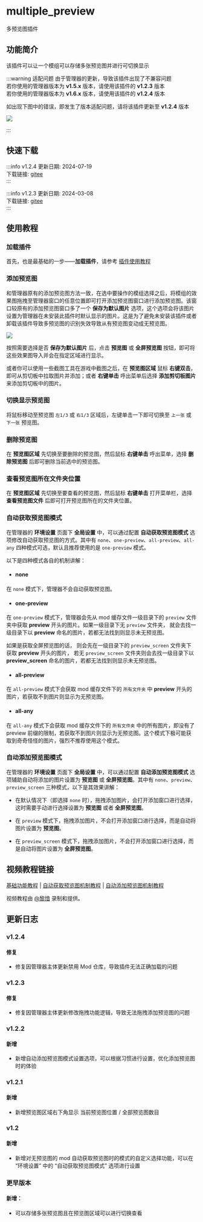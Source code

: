 # multiple_preview
多预览图插件

## 功能简介

该插件可以让一个模组可以存储多张预览图并进行可切换显示

:::warning 适配问题
由于管理器的更新，导致该插件出现了不兼容问题 <br />
若你使用的管理器版本为 **v1.5.x** 版本，请使用该插件的 **v1.2.3** 版本 <br />
若你使用的管理器版本为 **v1.6.x** 版本，请使用该插件的 **v1.2.4** 版本 <br />

如出现下图中的错误，即发生了版本适配问题，请将该插件更新至 **v1.2.4** 版本

![](/static/image/a75ec7d5.png)

:::

## 快速下载

:::info v1.2.4
更新日期:  2024-07-19<br/>
下载链接: [gitee](https://gitee.com/ticca/d3dx-skin-manage/releases/download/plugins/multiple_preview_v1.2.4.zip) <br/>
:::

:::info v1.2.3
更新日期:  2024-03-08<br/>
下载链接: [gitee](https://gitee.com/ticca/d3dx-skin-manage/releases/download/plugins/multiple_preview_v1.2.3.zip) <br/>
:::

## 使用教程

### 加载插件
首先，也是最基础的一步——**加载插件**，请参考 [插件使用教程](/help/tutorial-plugins)

### 添加预览图
和管理器原有的添加预览图方法一致，在选中要操作的模组选择之后，将模组的效果图拖拽至管理器窗口的任意位置即可打开添加预览图窗口进行添加预览图。该窗口较原有的添加预览图窗口多了一个 **保存为默认图片** 选项，这个选项会将该图片设置为管理器在未安装此插件时默认显示的图片。这是为了避免未安装该插件或者卸载该插件导致多预览图的识别失效导致从有预览图变动成无预览图。

![](/static/image/0e6184f2.png)

按照需要选择是否 **保存为默认图片** 后，点击 **预览图** 或 **全屏预览图** 按钮，即可将这些效果图导入并会在指定区域进行显示。

或者你可以使用一些截图工具在游戏中截图之后，在 **预览图区域** 鼠标 **右键双击**，即可从剪切板中拉取图片并添加；或者 **右键单击** 呼出菜单后选择 **添加剪切板图片** 来添加剪切板中的图片。

### 切换显示预览图
将鼠标移动至预览图 `左1/3` 或 `右1/3` 区域后，左键单击一下即可切换至 `上一张` 或 `下一张` 预览图。

### 删除预览图
在 **预览图区域** 先切换至要删除的预览图，然后鼠标 **右键单击** 呼出菜单，选择 **删除预览图** 后即可删除当前选中的预览图。

### 查看预览图所在文件夹位置
在 **预览图区域** 先切换至要查看的预览图，然后鼠标 **右键单击** 打开菜单栏，选择 **查看预览图文件** 后即可打开预览图所在的文件夹位置。

### 自动获取预览图模式
在管理器的 **环境设置** 页面下 **全局设置** 中，可以通过配置 **自动获取预览图模式** 选项修改自动获取预览图的方式。其中有 `none`、`one-preview`、`all-preview`、`all-any` 四种模式可选，默认且推荐使用的是 `one-preview` 模式。

以下是四种模式各自的机制讲解：

- #### none
在 `none` 模式下，管理器不会自动获取预览图。

- #### one-preview
在 `one-preview` 模式下，管理器会先从 mod 缓存文件一级目录下的 `preview` 文件夹中获取 **preview** 开头的图片。如果一级目录下无 `preview` 文件夹， 就会去找一级目录下以 **preview** 命名的图片，若都无法找到则显示未无预览图。

如果是获取全屏预览图的话， 则会先在一级目录下的 `preview_screen` 文件夹下获取 **preview** 开头的图片， 若无 `preview_screen` 文件夹则会去找一级目录下以 **preview_screen** 命名的图片，若都无法找到则显示未无预览图。

- #### all-preview
在 `all-preview` 模式下会获取 mod 缓存文件下的 `所有文件夹` 中 **preview** 开头的图片，若获取不到图片则显示为无预览图。

- #### all-any
在 `all-any` 模式下会获取 mod 缓存文件下的 `所有文件夹` 中的所有图片，即没有了 preview 前缀的限制，若获取不到图片则显示为无预览图。这个模式下极可能获取到奇奇怪怪的图片，强烈不推荐使用这个模式。

### 自动添加预览图模式
在管理器的 **环境设置** 页面下 **全局设置** 中，可以通过配置 **自动添加预览图模式** 选项辅助自动将添加的图片设置为 **预览图** 或 **全屏预览图**。其中有 `none`、`preview`、`preview_screen` 三种模式，以下是其效果讲解：
- 在默认情况下（即选择 `none` 时），拖拽添加图片，会打开添加窗口进行选择，这时需要手动进行选择设置为 **预览图** 或者 **全屏预览图**。

- 在 `preview` 模式下，拖拽添加图片，不会打开添加窗口进行选择，而是自动将图片设置为 **预览图**。

- 在 `preview_screen` 模式下，拖拽添加图片，不会打开添加窗口进行选择，而是自动将图片设置为 **全屏预览图**。

## 视频教程链接

[基础功能教程](https://www.bilibili.com/video/BV1iC4y1w7WY/) | [自动获取预览图机制教程](https://www.bilibili.com/video/BV1334y1c7Gw/) | [自动添加预览图机制教程](https://www.bilibili.com/video/BV1hx4y1h79o/)

视频教程由 [@黎愔](/contribution) 录制和提供。

## 更新日志

### v1.2.4
#### 修复
- 修复因管理器主体更新禁用 Mod 仓库，导致插件无法正确加载的问题

### v1.2.3
#### 修复
- 修复因管理器主体更新修改拖拽功能逻辑，导致无法拖拽添加预览图的问题

### v1.2.2
#### 新增
- 新增自动添加预览图模式设置选项，可以根据习惯进行设置，优化添加预览图时的体验

### v1.2.1
#### 新增
- 新增预览图区域右下角显示 当前预览图位置 / 全部预览图数目

### v1.2
#### 新增
- 新增对无预览图的 mod 自动获取预览图时的模式的自定义选择功能，可以在 “环境设置” 中的 “自动获取预览图模式” 选项进行设置

### 更早版本
#### 新增：
- 可以存储多张预览图且在预览图区域可以进行切换查看
